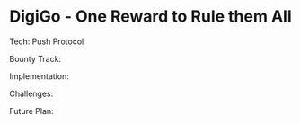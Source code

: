 # DigiGo - One Reward to Rule them All

Tech: Push Protocol

Bounty Track:

Implementation:

Challenges:

Future Plan:
